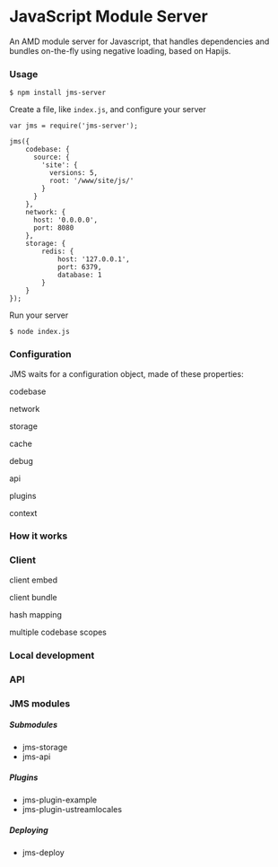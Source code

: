 # JavaScript Module Server

An AMD module server for Javascript, that handles dependencies and bundles on-the-fly using negative loading, based on Hapijs.

### Usage

```
$ npm install jms-server
```

Create a file, like `index.js`, and configure your server

```
var jms = require('jms-server');

jms({
    codebase: {
      source: {
        'site': {
          versions: 5,
          root: '/www/site/js/'
        }
      }
    },
    network: {
      host: '0.0.0.0',
      port: 8080
    },
    storage: {
  		redis: {
  			host: '127.0.0.1',
  			port: 6379,
  			database: 1
  		}
    }
});
```

Run your server

```
$ node index.js
```


### Configuration

JMS waits for a configuration object, made of these properties:

codebase

network

storage

cache 

debug

api

plugins

context


### How it works



### Client

client embed

client bundle

hash mapping

multiple codebase scopes

### Local development


### API

### JMS modules


##### Submodules

 - jms-storage
 - jms-api

##### Plugins

- jms-plugin-example
- jms-plugin-ustreamlocales

##### Deploying

- jms-deploy